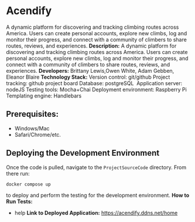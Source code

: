 # Acendify
A dynamic platform for discovering and tracking climbing routes across America. Users can create personal accounts, explore new climbs, log and monitor their progress, and connect with a community of climbers to share routes, reviews, and experiences.
**Description:**
A dynamic platform for discovering and tracking climbing routes across America. Users can create personal accounts, explore new climbs, log and monitor their progress, and connect with a community of climbers to share routes, reviews, and experiences.
**Developers:**
Brittany Lewis,Owen White, Adam Gebben, Eleanor Blaire
**Technology Stack:**
Version control: git/github
Project tracking: github project board
Database: postgreSQL ​
Application server: nodeJS
Testing tools: Mocha+Chai
Deployment environment: Raspberry Pi
Templating engine: Handlebars
## Prerequisites:
- Windows/Mac
- Safari/Chrome/etc.
## Deploying the Development Environment
Once the code is pulled, navigate to the `ProjectSourceCode` directory. From there run: 

```sh
docker compose up
``` 

to deploy and perform the testing for the development environment.
**How to Run Tests:**
- help
**Link to Deployed Application:**
https://acendify.ddns.net/home
